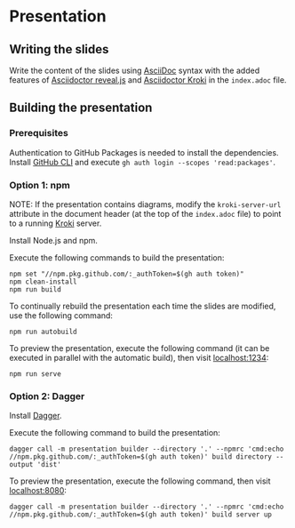 # Presentation

## Writing the slides

Write the content of the slides using [AsciiDoc] syntax with the added features of [Asciidoctor reveal.js] and [Asciidoctor Kroki] in the `index.adoc` file.

## Building the presentation

### Prerequisites

Authentication to GitHub Packages is needed to install the dependencies. Install [GitHub CLI] and execute `gh auth login --scopes 'read:packages'`.

### Option 1: npm

NOTE: If the presentation contains diagrams, modify the `kroki-server-url` attribute in the document header (at the top of the `index.adoc` file) to point to a running [Kroki] server.

Install Node.js and npm.

Execute the following commands to build the presentation:

```shell
npm set "//npm.pkg.github.com/:_authToken=$(gh auth token)"
npm clean-install
npm run build
```

To continually rebuild the presentation each time the slides are modified, use the following command:

```shell
npm run autobuild
```

To preview the presentation, execute the following command (it can be executed in parallel with the automatic build), then visit [localhost:1234](http://localhost:1234):

```shell
npm run serve
```

### Option 2: Dagger

Install [Dagger].

Execute the following command to build the presentation:

```shell
dagger call -m presentation builder --directory '.' --npmrc 'cmd:echo //npm.pkg.github.com/:_authToken=$(gh auth token)' build directory --output 'dist'
```

To preview the presentation, execute the following command, then visit [localhost:8080](http://localhost:8080):

```shell
dagger call -m presentation builder --directory '.' --npmrc 'cmd:echo //npm.pkg.github.com/:_authToken=$(gh auth token)' build server up
```

[AsciiDoc]: https://docs.asciidoctor.org/asciidoc/latest/
[Asciidoctor reveal.js]: https://docs.asciidoctor.org/reveal.js-converter/latest/
[Asciidoctor Kroki]: https://github.com/asciidoctor/asciidoctor-kroki
[Kroki]: https://kroki.io/
[GitHub CLI]: https://cli.github.com/
[Dagger]: https://dagger.io/
